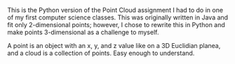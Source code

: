This is the Python version of the Point Cloud assignment I had to do in one of my first computer science classes. This was originally written in Java and fit only 2-dimensional points; however, I chose to rewrite this in Python and make points 3-dimensional as a challenge to myself.

A point is an object with an x, y, and z value like on a 3D Euclidian planea, and a cloud is a collection of points. Easy enough to understand.
